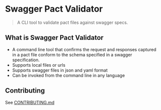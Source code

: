 # Swagger Pact Validator
> A CLI tool to validate pact files against swagger specs.

## What is Swagger Pact Validator
- A command line tool that confirms the request and responses captured in a pact file conform to the schema specified in a swagger specification.
- Supports local files or urls
- Supports swagger files in json and yaml format
- Can be invoked from the command line in any language

## Contributing
See [CONTRIBUTING.md](CONTRIBUTING.md)
